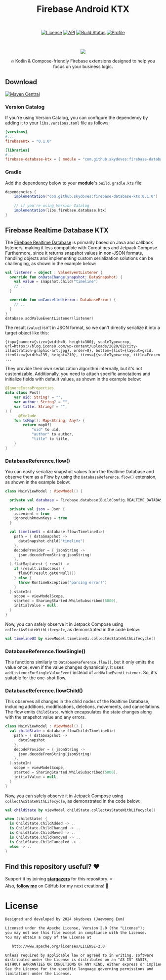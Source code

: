<h1 align="center">Firebase Android KTX</h1></br>

<p align="center">
  <a href="https://opensource.org/licenses/Apache-2.0"><img alt="License" src="https://img.shields.io/badge/License-Apache%202.0-blue.svg"/></a>
  <a href="https://android-arsenal.com/api?level=21"><img alt="API" src="https://img.shields.io/badge/API-21%2B-brightgreen.svg?style=flat"/></a>
  <a href="https://github.com/skydoves/firebase-android-ktx/actions/workflows/android.yml"><img alt="Build Status" 
  src="https://github.com/skydoves/firebase-android-ktx/actions/workflows/android.yml/badge.svg"/></a>
  <a href="https://github.com/skydoves"><img alt="Profile" src="https://skydoves.github.io/badges/skydoves.svg"/></a>
</p><br>

<p align="center">
 <img src="https://github.com/user-attachments/assets/87ed8c86-31e2-429e-a09e-34a559416880"/>
</p>

<p align="center">🔥 Kotlin & Compose-friendly Firebase extensions designed to help you focus on your business logic. </p>

## Download
[![Maven Central](https://img.shields.io/maven-central/v/com.github.skydoves/firebase-android-ktx.svg?label=Maven%20Central)](https://search.maven.org/search?q=g:%22com.github.skydoves%22%20AND%20a:%22firebase-android-ktx%22)

### Version Catalog

If you're using Version Catalog, you can configure the dependency by adding it to your `libs.versions.toml` file as follows:

```toml
[versions]
#...
firebaseKtx = "0.1.0"

[libraries]
#...
firebase-database-ktx = { module = "com.github.skydoves:firebase-database-ktx", version.ref = "firebaseKtx" }
```

### Gradle
Add the dependency below to your **module**'s `build.gradle.kts` file:

```gradle
dependencies {
    implementation("com.github.skydoves:firebase-database-ktx:0.1.0")
    
    // if you're using Version Catalog
    implementation(libs.firebase.database.ktx)
}
```

## Firebase Realtime Database KTX

The [Firebase Realtime Database](https://firebase.google.com/docs/database) is primarily based on Java and callback listeners, making it less compatible with Coroutines and Jetpack Compose. Furthermore, since it returns snapshot values in non-JSON formats, handling objects and implementing custom serialization solutions can be challenging, as shown in the example below:

```kotlin
val listener = object : ValueEventListener {
  override fun onDataChange(snapshot: DataSnapshot) {
    val value = snapshot.child("timeline")
    // ..
  }

  override fun onCancelled(error: DatabaseError) {
    // ..
  }
}
database.addValueEventListener(listener)
```

The result (`value`) isn't in JSON format, so we can't directly serialize it into a target object like this:

```
{top={banner={size={width=0, height=300}, scaleType=crop, url=https://blog.icons8.com/wp-content/uploads/2020/02/city-illustration-graphic-art.jpg}, order=0}, bottom={list={layout=grid, itemSize={width=135, height=210}, items=[{scaleType=crop, title=Frozen ...
```

They provide their own serialization algorithm internally, but it's not customizable. Additionally, you need to attach specific annotations and initialize fields with default values, as shown in the example below:

```kotlin
@IgnoreExtraProperties
data class Post(
    var uid: String? = "",
    var author: String? = "",
    var title: String? = "",
) {
      @Exclude
    fun toMap(): Map<String, Any?> {
        return mapOf(
            "uid" to uid,
            "author" to author,
            "title" to title,
    }
}
```

### DatabaseReference.flow()

You can easily serialize snapshot values from the Realtime Database and observe them as a Flow by using the `DatabaseReference.flow()` extension, as shown in the example below:

```kotlin
class MainViewModel : ViewModel() {

  private val database = Firebase.database(BuildConfig.REALTIME_DATABASE_URL).reference

  private val json = Json {
    isLenient = true
    ignoreUnknownKeys = true
  }

  val timelineUi = database.flow<TimelineUi>(
    path = { dataSnapshot ->
      dataSnapshot.child("timeline")
    },
    decodeProvider = { jsonString ->
      json.decodeFromString(jsonString)
    },
  ).flatMapLatest { result ->
    if (result.isSuccess) {
      flowOf(result.getOrNull())
    } else {
      throw RuntimeException("parsing error!")
    }
  }.stateIn(
    scope = viewModelScope,
    started = SharingStarted.WhileSubscribed(5000),
    initialValue = null,
  )
}
```

Now, you can safely observe it in Jetpack Compose using `collectAsStateWithLifecycle`, as demonstrated in the code below:

```kotlin
val timelineUI by viewModel.timelineUi.collectAsStateWithLifecycle()
```

### DatabaseReference.flowSingle()

This functions similarly to `DatabaseReference.flow()`, but it only emits the value once, even if the value changes dynamically. It uses `addListenerForSingleValueEvent` instead of `addValueEventListener`. So, it's suitable for the one-shot flow.

### DatabaseReference.flowChild()

This observes all changes in the child nodes of the Realtime Database, including additions, modifications, deletions, movements, and cancellations. The flow emits `ChildState`, which encapsulates the state changes along with the snapshot value and any errors.

```kotlin
class MainViewModel : ViewModel() {
  val childState = database.flowChild<TimelineUi>(
    path = { dataSnapshot ->
      dataSnapshot
    },
    decodeProvider = { jsonString ->
      json.decodeFromString(jsonString)
    },
  ).stateIn(
    scope = viewModelScope,
    started = SharingStarted.WhileSubscribed(5000),
    initialValue = null,
  )
}
```

Now, you can safely observe it in Jetpack Compose using `collectAsStateWithLifecycle`, as demonstrated in the code below:

```kotlin
val childState by viewModel.childState.collectAsStateWithLifecycle()

when (childState) {
  is ChildState.ChildAdded -> ..
  is ChildState.ChildChanged -> ..
  is ChildState.ChildMoved -> ..
  is ChildState.ChildRemoved -> ..
  is ChildState.ChildCanceled -> ..
  else -> ..
}
```

## Find this repository useful? :heart:
Support it by joining __[stargazers](https://github.com/skydoves/firebase-android-ktx/stargazers)__ for this repository. :star: <br>
Also, __[follow me](https://github.com/skydoves)__ on GitHub for my next creations! 🤩

# License
```xml
Designed and developed by 2024 skydoves (Jaewoong Eum)

Licensed under the Apache License, Version 2.0 (the "License");
you may not use this file except in compliance with the License.
You may obtain a copy of the License at

   http://www.apache.org/licenses/LICENSE-2.0

Unless required by applicable law or agreed to in writing, software
distributed under the License is distributed on an "AS IS" BASIS,
WITHOUT WARRANTIES OR CONDITIONS OF ANY KIND, either express or implied.
See the License for the specific language governing permissions and
limitations under the License.
```
